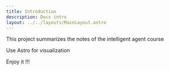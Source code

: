 ```yaml
---
title: Introduction
description: Docs intro
layout: ../../layouts/MainLayout.astro
---
```


This project summarizes the notes of the intelligent agent course

Use Astro for visualization

Enjoy it !!!
